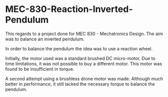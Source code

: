 # MEC-830-Reaction-Inverted-Pendulum
This regards to a project done for MEC 830 - Mechatronics Design. The aim was to balance an inverted pendulum.

In order to balance the pendulum the idea was to use a reaction wheel.

Initially, the motor used was a standard brushed DC micro-motor. Due to time limitations, it was not possible to buy a different motor.
  This motor was found to be insufficient in torque.

A second attempt using a brushless drone motor was made. Although much better in performance, it still lacked the necessary torque to balance the pendulum.
